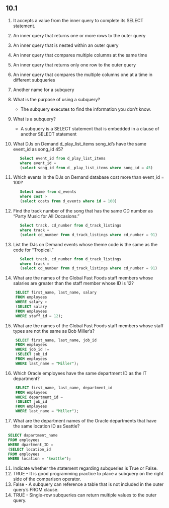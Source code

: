 ## 10.1

1. It accepts a value from the inner query to complete its SELECT statement.
2. An inner query that returns one or more rows to the outer query
3. An inner query that is nested within an outer query
4. An inner query that compares multiple columns at the same time
5. An inner query that returns only one row to the outer query
6. An inner query that compares the multiple columns one at a time in different subqueries
7. Another name for a subquery

1. What is the purpose of using a subquery?
   - The subquery executes to find the information you don't know.
2. What is a subquery?
   - A subquery is a SELECT statement that is embedded in a clause of another SELECT statement
3. What DJs on Demand d_play_list_items song_id’s have the same event_id as song_id 45?
   ```SQL
      Select event_id from d_play_list_items
      where event_id =
      (select song_id from d__play_list_items where song_id = 45)
   ```
4. Which events in the DJs on Demand database cost more than event_id = 100?
   ```SQL
      Select name from d_events
      where cost >
      (select costs from d_events where id = 100)
   ```
5. Find the track number of the song that has the same CD number as “Party Music for All Occasions.”
   ```SQL
      Select track, cd_number from d_track_listings
      where track =
      (select cd_number from d_track_listings where cd_number = 91)
   ```
6. List the DJs on Demand events whose theme code is the same as the code for “Tropical.”
   ```SQL
      Select track, cd_number from d_track_listings
      where track =
      (select cd_number from d_track_listings where cd_number = 91)
   ```
7. What are the names of the Global Fast Foods staff members whose salaries are greater than the
staff member whose ID is 12?
   ```SQL
    SELECT first_name, last_name, salary
    FROM employees
    WHERE salary >
    (SELECT salary
    FROM employees
    WHERE staff_id = 12);
   ```
8. What are the names of the Global Fast Foods staff members whose staff types are not the same
as Bob Miller’s?
   ```SQL
    SELECT first_name, last_name, job_id
    FROM employees
    WHERE job_id !=
    (SELECT job_id
    FROM employees
    WHERE last_name = "Miller");
   ```
9. Which Oracle employees have the same department ID as the IT department?
   ```SQL
    SELECT first_name, last_name, department_id
    FROM employees
    WHERE department_id =
    (SELECT job_id
    FROM employees
    WHERE last_name = "Miller");
   ```
10. What are the department names of the Oracle departments that have the same location ID as
Seattle?
   ```SQL
    SELECT dapartment_name
    FROM employees
    WHERE dpartment_ID =
    (SELECT location_id
    FROM employees
    WHERE location = "Seattle");
   ```
11. Indicate whether the statement regarding subqueries is True or False.
1. TRUE - It is good programming practice to place a subquery on the right side of the comparison operator.
2. False - A subquery can reference a table that is not included in the outer query’s FROM clause.
3. TRUE - Single-row subqueries can return multiple values to the outer query.













